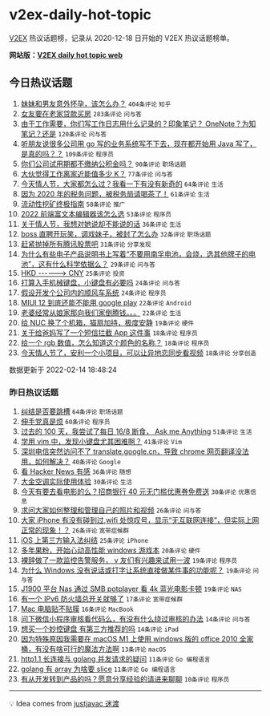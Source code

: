 # v2ex-daily-hot-topic

[V2EX](https://www.v2ex.com/) 热议话题榜，记录从 2020-12-18 日开始的 V2EX 热议话题榜单。

**网站版：[V2EX daily hot topic web](https://boojack.github.io/v2ex-daily-hot-topic-web/)**

## 今日热议话题

<!-- TODAY BEGIN -->

1. [妹妹和男友意外怀孕，该怎么办？](https://www.v2ex.com/t/833746) `404条评论` `知乎`
1. [女友要在老家贷款买房](https://www.v2ex.com/t/833660) `283条评论` `问与答`
1. [由于工作需要，你们写工作日志用什么记录的？印象笔记？ OneNote？为知笔记？还是](https://www.v2ex.com/t/833644) `120条评论` `问与答`
1. [听朋友说很多公司用 go 写的业务系统写不下去，现在都开始用 Java 写了，是真的吗？？](https://www.v2ex.com/t/833744) `109条评论` `程序员`
1. [你们公司试用期都不缴纳公积金吗？](https://www.v2ex.com/t/833655) `90条评论` `职场话题`
1. [大伙觉得工作离家近能值多少 K？](https://www.v2ex.com/t/833658) `77条评论` `问与答`
1. [今天情人节，大家都怎么过？我看一下有没有新奇的](https://www.v2ex.com/t/833648) `64条评论` `生活`
1. [因为 2020 年的税务问题，被税务局请喝茶了！](https://www.v2ex.com/t/833724) `61条评论` `生活`
1. [流动性挖矿终极指南](https://www.v2ex.com/t/833649) `58条评论` `推广`
1. [2022 前端富文本编辑器该怎么选](https://www.v2ex.com/t/833656) `53条评论` `程序员`
1. [关于情人节，我想对她说却不能说的话](https://www.v2ex.com/t/833806) `36条评论` `生活`
1. [boss 直聘开玩笑，调戏妹子，被封了怎么办](https://www.v2ex.com/t/833727) `32条评论` `职场话题`
1. [赶紧抛掉所有腾讯股票吧](https://www.v2ex.com/t/833813) `31条评论` `分享发现`
1. [为什么有些电子产品说明书上写着“不要用南孚电池，会烧，选其他牌子的电池”，这有什么科学依据么？](https://www.v2ex.com/t/833718) `29条评论` `问与答`
1. [HKD ------> CNY](https://www.v2ex.com/t/833854) `25条评论` `投资`
1. [打算入手机械键盘，小键盘有必要吗](https://www.v2ex.com/t/833774) `24条评论` `问与答`
1. [假设开发个公司内的顺风车系统](https://www.v2ex.com/t/833688) `24条评论` `程序员`
1. [MIUI 12 到底还能不能用 google play](https://www.v2ex.com/t/833796) `22条评论` `Android`
1. [老婆经常从娘家那向我们家倒腾钱。。。](https://www.v2ex.com/t/833766) `22条评论` `生活`
1. [给 NUC 换了个机箱，猫扇加持，极度安静](https://www.v2ex.com/t/833846) `19条评论` `硬件`
1. [关于给爸妈写了一个短信拦截 App 这件事](https://www.v2ex.com/t/833808) `18条评论` `程序员`
1. [给一个 rgb 数值，怎么知道这个颜色的名称？](https://www.v2ex.com/t/833788) `18条评论` `程序员`
1. [今天情人节了，安利一个小项目，可以让异地恋同步看视频](https://www.v2ex.com/t/833678) `18条评论` `分享创造`

数据更新于 2022-02-14 18:48:24

<!-- TODAY END -->

### 昨日热议话题

<!-- YESTERDAY BEGIN -->

1. [纠结是否要跳槽](https://www.v2ex.com/t/833515) `64条评论` `职场话题`
1. [伸手党真是烦](https://www.v2ex.com/t/833524) `60条评论` `程序员`
1. [过去的 100 天，我尝试了每日 16/8 断食， Ask me Anything](https://www.v2ex.com/t/833554) `51条评论` `生活`
1. [学用 vim 中，发现小键盘尤其困难啊？](https://www.v2ex.com/t/833502) `41条评论` `Vim`
1. [深圳电信突然访问不了 translate.google.cn，导致 chrome 网页翻译没法用，如何解决？](https://www.v2ex.com/t/833520) `40条评论` `Google`
1. [看 Hacker News 有感](https://www.v2ex.com/t/833538) `36条评论` `随想`
1. [大金空调实际使用体验](https://www.v2ex.com/t/833540) `30条评论` `生活`
1. [今天有要去看电影的么？招商银行 40 元无门槛优惠券免费送](https://www.v2ex.com/t/833512) `30条评论` `优惠信息`
1. [求问大家如何整理和管理自己的照片和视频](https://www.v2ex.com/t/833546) `26条评论` `问与答`
1. [大家 iPhone 有没有碰到过,wifi 处惊叹号，显示“无互联网连接”，但实际上网正常的现象！？](https://www.v2ex.com/t/833516) `26条评论` `宽带症候群`
1. [iOS 上第三方输入法纠结](https://www.v2ex.com/t/833535) `25条评论` `iPhone`
1. [多年果粉，开始心动高性能 windows 游戏本](https://www.v2ex.com/t/833605) `20条评论` `硬件`
1. [裸辞做了一款监控告警服务， v 友们有兴趣来试用一波](https://www.v2ex.com/t/833616) `19条评论` `程序员`
1. [为什么 Windows 没有说话或打字让系统直接做某件事的功能呢？](https://www.v2ex.com/t/833589) `19条评论` `问与答`
1. [J1900 平台 Nas 通过 SMB potplayer 看 4k 蓝光电影卡顿](https://www.v2ex.com/t/833575) `19条评论` `NAS`
1. [有一个 IPv6 防火墙总开关就够了](https://www.v2ex.com/t/833550) `17条评论` `宽带症候群`
1. [Mac 电脑贴不贴膜](https://www.v2ex.com/t/833518) `16条评论` `MacBook`
1. [问下微信小程序审核看代码么，有没有什么绕过审核的办法](https://www.v2ex.com/t/833552) `14条评论` `问与答`
1. [想买一个妙控键盘 有第三方推荐的吗](https://www.v2ex.com/t/833504) `14条评论` `iPad`
1. [因为特殊原因我需要在 macOS M1 上使用 windows 版的 office 2010 全家桶，有没有啥可行的魔法方法啊](https://www.v2ex.com/t/833591) `13条评论` `macOS`
1. [http1.1 长连接与 golang 并发请求的疑问](https://www.v2ex.com/t/833608) `11条评论` `Go 编程语言`
1. [golang 有 array 为啥要 slice](https://www.v2ex.com/t/833583) `11条评论` `Go 编程语言`
1. [有从开发转到产品的吗？愿意分享经验的请进来聊聊](https://www.v2ex.com/t/833587) `10条评论` `程序员`

<!-- YESTERDAY END -->

---

💡 Idea comes from [justjavac 迷渡](https://github.com/justjavac/)
